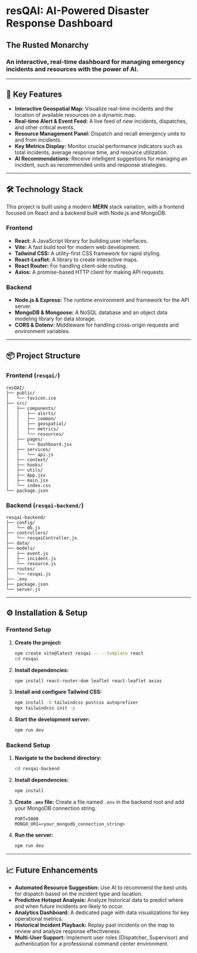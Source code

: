 # resQAI: AI-Powered Disaster Response Dashboard
## The Rusted Monarchy
### An interactive, real-time dashboard for managing emergency incidents and resources with the power of AI.

-----

## 🚀 Key Features

  * **Interactive Geospatial Map:** Visualize real-time incidents and the location of available resources on a dynamic map.
  * **Real-time Alert & Event Feed:** A live feed of new incidents, dispatches, and other critical events.
  * **Resource Management Panel:** Dispatch and recall emergency units to and from incidents.
  * **Key Metrics Display:** Monitor crucial performance indicators such as total incidents, average response time, and resource utilization.
  * **AI Recommendations:** Receive intelligent suggestions for managing an incident, such as recommended units and response strategies.

-----

## 🛠️ Technology Stack

This project is built using a modern **MERN** stack variation, with a frontend focused on React and a backend built with Node.js and MongoDB.

### Frontend

  * **React:** A JavaScript library for building user interfaces.
  * **Vite:** A fast build tool for modern web development.
  * **Tailwind CSS:** A utility-first CSS framework for rapid styling.
  * **React-Leaflet:** A library to create interactive maps.
  * **React Router:** For handling client-side routing.
  * **Axios:** A promise-based HTTP client for making API requests.

### Backend

  * **Node.js & Express:** The runtime environment and framework for the API server.
  * **MongoDB & Mongoose:** A NoSQL database and an object data modeling library for data storage.
  * **CORS & Dotenv:** Middleware for handling cross-origin requests and environment variables.

-----

## 📦 Project Structure

### Frontend (`resqai/`)

```
resQAI/
├── public/
│   └── favicon.ico
├── src/
│   ├── components/
│   │   ├── alerts/
│   │   ├── common/
│   │   ├── geospatial/
│   │   ├── metrics/
│   │   └── resources/
│   ├── pages/
│   │   └── Dashboard.jsx
│   ├── services/
│   │   └── api.js
│   ├── context/
│   ├── hooks/
│   ├── utils/
│   ├── App.jsx
│   ├── main.jsx
│   └── index.css
└── package.json
```

### Backend (`resqai-backend/`)

```
resqai-backend/
├── config/
│   └── db.js
├── controllers/
│   └── resqaiController.js
├── data/
├── models/
│   ├── event.js
│   ├── incident.js
│   └── resource.js
├── routes/
│   └── resqai.js
├── .env
├── package.json
└── server.js
```

-----

## ⚙️ Installation & Setup

### Frontend Setup

1.  **Create the project:**
    ```bash
    npm create vite@latest resqai -- --template react
    cd resqai
    ```
2.  **Install dependencies:**
    ```bash
    npm install react-router-dom leaflet react-leaflet axios
    ```
3.  **Install and configure Tailwind CSS:**
    ```bash
    npm install -D tailwindcss postcss autoprefixer
    npx tailwindcss init -p
    ```
4.  **Start the development server:**
    ```bash
    npm run dev
    ```

### Backend Setup

1.  **Navigate to the backend directory:**
    ```bash
    cd resqai-backend
    ```
2.  **Install dependencies:**
    ```bash
    npm install
    ```
3.  **Create `.env` file:**
    Create a file named `.env` in the backend root and add your MongoDB connection string.
    ```
    PORT=5000
    MONGO_URI=<your_mongodb_connection_string>
    ```
4.  **Run the server:**
    ```bash
    npm run dev
    ```

-----

## 📈 Future Enhancements

  * **Automated Resource Suggestion:** Use AI to recommend the best units for dispatch based on the incident type and location.
  * **Predictive Hotspot Analysis:** Analyze historical data to predict where and when future incidents are likely to occur.
  * **Analytics Dashboard:** A dedicated page with data visualizations for key operational metrics.
  * **Historical Incident Playback:** Replay past incidents on the map to review and analyze response effectiveness.
  * **Multi-User Support:** Implement user roles (Dispatcher, Supervisor) and authentication for a professional command center environment.


